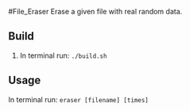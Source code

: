 #File_Eraser
Erase a given file with real random data.
## Build
1. In terminal run:
`./build.sh`
## Usage
In terminal run:
`eraser [filename] [times]`
